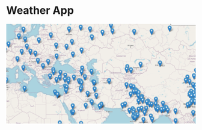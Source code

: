 # Weather App

<img src="https://github.com/Fakesum/CherryPlusWeatherApp/blob/main/screenshots/img%20(1).png?raw=true">